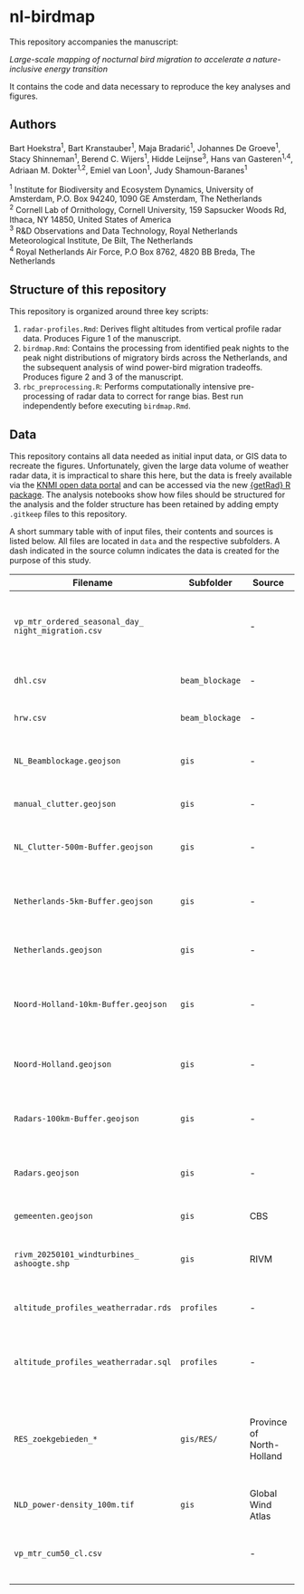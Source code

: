 # nl-birdmap
This repository accompanies the manuscript:

_Large-scale mapping of nocturnal bird migration to accelerate a nature-inclusive energy transition_

It contains the code and data necessary to reproduce the key analyses and figures.


## Authors

Bart Hoekstra<sup>1</sup>, Bart Kranstauber<sup>1</sup>, Maja Bradarić<sup>1</sup>, Johannes De Groeve<sup>1</sup>, Stacy Shinneman<sup>1</sup>, Berend C. Wijers<sup>1</sup>, Hidde Leijnse<sup>3</sup>, Hans van Gasteren<sup>1,4</sup>, Adriaan M. Dokter<sup>1,2</sup>, Emiel van Loon<sup>1</sup>, Judy Shamoun-Baranes<sup>1</sup>

<sup>1</sup> Institute for Biodiversity and Ecosystem Dynamics, University of Amsterdam, P.O. Box 94240, 1090 GE Amsterdam, The Netherlands<br />
<sup>2</sup> Cornell Lab of Ornithology, Cornell University, 159 Sapsucker Woods Rd, Ithaca, NY 14850, United States of America<br />
<sup>3</sup> R&D Observations and Data Technology, Royal Netherlands Meteorological Institute, De Bilt, The Netherlands<br />
<sup>4</sup> Royal Netherlands Air Force, P.O Box 8762, 4820 BB Breda, The Netherlands<br />

## Structure of this repository
This repository is organized around three key scripts:
1. `radar-profiles.Rmd`: Derives flight altitudes from vertical profile radar data. Produces Figure 1 of the manuscript.
2. `birdmap.Rmd`: Contains the processing from identified peak nights to the peak night distributions of migratory birds across the Netherlands, and the subsequent analysis of wind power-bird migration tradeoffs. Produces figure 2 and 3 of the manuscript.
3. `rbc_preprocessing.R`: Performs computationally intensive pre-processing of radar data to correct for range bias. Best run independently before executing `birdmap.Rmd`.


## Data
This repository contains all data needed as initial input data, or GIS data to recreate the figures. Unfortunately, given the large data volume of weather radar data, it is impractical to share this here, but the data is freely available via the [KNMI open data portal](https://dataplatform.knmi.nl/) and can be accessed via the new [{getRad} R package](https://aloftdata.github.io/getRad/). The analysis notebooks show how files should be structured for the analysis and the folder structure has been retained by adding empty `.gitkeep` files to this repository.

A short summary table with of input files, their contents and sources is listed below. All files are located in `data` and the respective subfolders. A dash indicated in the source column indicates the data is created for the purpose of this study.

| Filename | Subfolder | Source | Contents | URL | Comment |
|----------|--------|--------|----------|-----|---------|
|`vp_mtr_ordered_seasonal_day_`<br />`night_migration.csv`|        |-        |Ranked nightly migration activity across radars derived from vertical profiles of birds     |     |Main input file for the study, also contains information on daytime migration|
|`dhl.csv`          |`beam_blockage`        |-       |Beam blockage for Den Helder radar          |     |Generated with `beam-blockage/beamblockage.ipynb`          |
|`hrw.csv` | `beam_blockage` |-|Beam blockage for Herwijnen radar | |Generated with `beam-blockage/beamblockage.ipynb`|
|`NL_Beamblockage.geojson`| `gis` |-|Beam blockage for Dutch radars converted to .geojson|Derived from above|
|`manual_clutter.geojson` | `gis` |-|Manually drawn areas affected by ground clutter | |Only if not resolved by beam blockage procedure|
|`NL_Clutter-500m-Buffer.geojson`| `gis` |-|.geojson of identified clutter areas buffered by 500m| |
|`Netherlands-5km-Buffer.geojson`| `gis` |-|.geojson with an outline of the Netherlands buffered by 500m| |
|`Netherlands.geojson`| `gis` |-|.geojson with an outline of the Netherlands| |
|`Noord-Holland-10km-Buffer.geojson`| `gis` |-|.geojson with an outline of the province of North-Holland bufffered by 10km| |
|`Noord-Holland.geojson`| `gis` |-|.geojson with an outline of the province of North-Holland| |
|`Radars-100km-Buffer.geojson`| `gis` |-|.geojson with the area enclosed within 100km from both Dutch weather radars| |
|`Radars.geojson`| `gis` |-|.geojson with the locations from both Dutch weather radars| |
|`gemeenten.geojson`| `gis` | CBS |.geojson with the Dutch municipalities| [URL](https://www.cbs.nl/nl-nl/dossier/nederland-regionaal/geografische-data/cbs-gebiedsindelingen)| Not in final version of manuscript|
|`rivm_20250101_windturbines_`<br />`ashoogte.shp` | `gis` | RIVM|Shapefile with turbine locations and dimension information|[URL](https://www.nationaalgeoregister.nl/geonetwork/srv/api/records/23d0d402-a6d9-47c5-a6f3-d7f7fb35cb79?language=all) | Not in final version of manuscript|
|`altitude_profiles_weatherradar.rds`| `profiles` |-|Aggregated altitude profiles from both Dutch weather radars| |
|`altitude_profiles_weatherradar.sql`| `profiles` |-|SQL Query to aggregate altitude profiles from both Dutch weather radars| |
|`RES_zoekgebieden_*`|`gis/RES/`|Province of North-Holland|Shapefiles with information on the search areas/candidate sites for renewable energy developments|[URL](https://apps.vertigisstudio.eu/web/?app=194abc647f794375873dcd563932dd8e)|
|`NLD_power-density_100m.tif`| `gis` | Global Wind Atlas | Wind power density @ 100m | [URL](https://globalwindatlas.info/en/area/Netherlands) | Data paper: [10.1175/BAMS-D-21-0075.1](https://doi.org/10.1175/BAMS-D-21-0075.1)
|`vp_mtr_cum50_cl.csv`||-|.csv export of vp_mtr_cum50_cl object containing scan screening outcomes||
